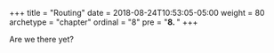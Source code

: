 +++
title = "Routing"
date = 2018-08-24T10:53:05-05:00
weight = 80
archetype = "chapter"
ordinal = "8"
pre = "<b>8. </b>"
+++



Are we there yet?
